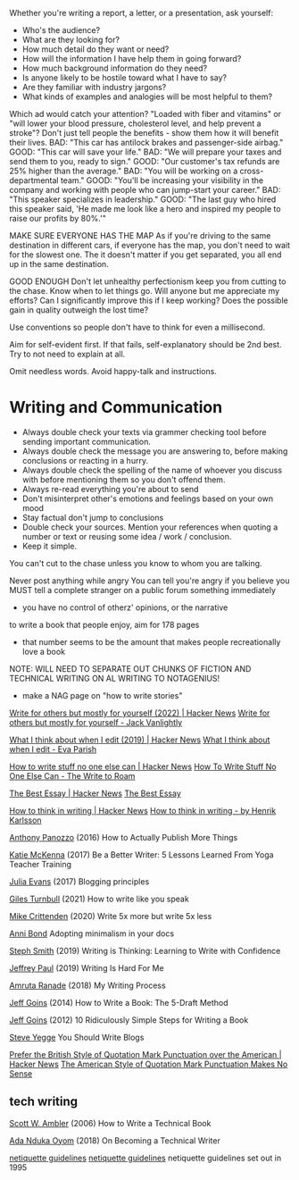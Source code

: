 
Whether you're writing a report, a letter, or a presentation, ask yourself:
- Who's the audience?
- What are they looking for?
- How much detail do they want or need?
- How will the information I have help them in going forward?
- How much background information do they need?
- Is anyone likely to be hostile toward what I have to say?
- Are they familiar with industry jargons?
- What kinds of examples and analogies will be most helpful to them?

Which ad would catch your attention? "Loaded with fiber and vitamins" or "will lower your blood pressure, cholesterol level, and help prevent a stroke"?
Don't just tell people the benefits - show them how it will benefit their lives.
BAD: "This car has antilock brakes and passenger-side airbag." GOOD: "This car will save your life."
BAD: "We will prepare your taxes and send them to you, ready to sign." GOOD: "Our customer's tax refunds are 25% higher than the average."
BAD: "You will be working on a cross-departmental team." GOOD: "You'll be increasing your visibility in the company and working with people who can jump-start your career."
BAD: "This speaker specializes in leadership." GOOD: "The last guy who hired this speaker said, 'He made me look like a hero and inspired my people to raise our profits by 80%.'"

MAKE SURE EVERYONE HAS THE MAP
As if you're driving to the same destination in different cars, if everyone has the map, you don't need to wait for the slowest one.
The it doesn't matter if you get separated, you all end up in the same destination.

GOOD ENOUGH
Don't let unhealthy perfectionism keep you from cutting to the chase. Know when to let things go.
Will anyone but me appreciate my efforts?
Can I significantly improve this if I keep working?
Does the possible gain in quality outweigh the lost time?

Use conventions so people don't have to think for even a millisecond.

Aim for self-evident first.
If that fails, self-explanatory should be 2nd best.
Try to not need to explain at all.

Omit needless words. Avoid happy-talk and instructions.

# Writing and Communication
* Always double check your texts via grammer checking tool before sending important communication. 
* Always double check the message you are answering to, before making conclusions or reacting in a hurry.
* Always double check the spelling of the name of whoever you discuss with before mentioning them so you don't offend them. 
* Always re-read everything you're about to send
* Don't misinterpret other's emotions and feelings based on your own mood 
* Stay factual don't jump to conclusions
* Double check your sources. Mention your references when quoting a number or text or reusing some idea / work / conclusion.
* Keep it simple.


You can't cut to the chase unless you know to whom you are talking.

Never post anything while angry
You can tell you're angry if you believe you MUST tell a complete stranger on a public forum something immediately
- you have no control of otherz' opinions, or the narrative

to write a book that people enjoy, aim for 178 pages
- that number seems to be the amount that makes people recreationally love a book


NOTE: WILL NEED TO SEPARATE OUT CHUNKS OF FICTION AND TECHNICAL WRITING ON AL WRITING TO NOTAGENIUS!
- make a NAG page on "how to write stories"


[Write for others but mostly for yourself (2022) | Hacker News](https://news.ycombinator.com/item?id=39700072)
[Write for others but mostly for yourself - Jack Vanlightly](https://jack-vanlightly.com/blog/2022/1/25/write-for-others-but-mostly-for-yourself)

[What I think about when I edit (2019) | Hacker News](https://news.ycombinator.com/item?id=39950760)
[What I think about when I edit - Eva Parish](https://evaparish.com/blog/how-i-edit)

[How to write stuff no one else can | Hacker News](https://news.ycombinator.com/item?id=39319649)
[How To Write Stuff No One Else Can - The Write to Roam](https://thewritetoroam.com/2024/02/how-to-write-stuff-no-one-else-can)

[The Best Essay | Hacker News](https://news.ycombinator.com/item?id=39662615)
[The Best Essay](https://paulgraham.com/best.html)

[How to think in writing | Hacker News](https://news.ycombinator.com/item?id=40892298)
[How to think in writing - by Henrik Karlsson](https://www.henrikkarlsson.xyz/p/writing-to-think)

[Anthony Panozzo](http://www.panozzaj.com/blog/2016/04/03/how-to-actually-publish-more-things/)
(2016) How to Actually Publish More Things

[Katie McKenna](https://www.portent.com/blog/copywriting/better-content-5-lessons-learned-from-yoga-teacher-training.htm)
(2017) Be a Better Writer: 5 Lessons Learned From Yoga Teacher Training

[Julia Evans](https://jvns.ca/blog/2017/03/20/blogging-principles/)
(2017) Blogging principles

[Giles Turnbull](https://gilest.org/2021/how-to-write-like-you-speak/)
(2021) How to write like you speak

[Mike Crittenden](https://critter.blog/2020/10/02/write-5x-more-but-write-5x-less/)
(2020) Write 5x more but write 5x less

[Anni Bond](https://opensource.com/article/17/9/adopting-minimalism-your-docs)
Adopting minimalism in your docs

[Steph Smith](https://blog.stephsmith.io/learning-to-write-with-confidence/)
(2019) Writing is Thinking: Learning to Write with Confidence

[Jeffrey Paul](https://sneak.berlin/20190521/writing-is-hard-for-me/)
(2019) Writing Is Hard For Me

[Amruta Ranade](https://amrutaranade.com/2018/03/07/my-writing-process/)
(2018) My Writing Process

[Jeff Goins](https://goinswriter.com/how-to-write-a-book/)
(2014) How to Write a Book: The 5-Draft Method

[Jeff Goins](https://goinswriter.com/tips-writing-book/)
(2012) 10 Ridiculously Simple Steps for Writing a Book

[Steve Yegge](https://sites.google.com/site/steveyegge2/you-should-write-blogs)
You Should Write Blogs

[Prefer the British Style of Quotation Mark Punctuation over the American | Hacker News](https://news.ycombinator.com/item?id=28536672)
[The American Style of Quotation Mark Punctuation Makes No Sense](https://www.erichgrunewald.com/posts/the-american-style-of-quotation-mark-punctuation-makes-no-sense/)

## tech writing

[Scott W. Ambler](http://www.ambysoft.com/books/bookWriting.html)
(2006) How to Write a Technical Book

[Ada Nduka Oyom](https://dev.to/kolokodess/on-becoming-a-technical-writer-318e)
(2018) On Becoming a Technical Writer

[netiquette guidelines](https://tools.ietf.org/html/rfc1855)
[netiquette guidelines](https://web.archive.org/web/20210102182957/https://tools.ietf.org/html/rfc1855)
netiquette guidelines set out in 1995
